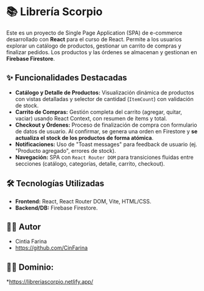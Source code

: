 # 📚 Librería Scorpio

Este es un proyecto de Single Page Application (SPA) de e-commerce desarrollado con **React** para el curso de React. Permite a los usuarios explorar un catálogo de productos, gestionar un carrito de compras y finalizar pedidos. Los productos y las órdenes se almacenan y gestionan en **Firebase Firestore**.

## ✨ Funcionalidades Destacadas

* **Catálogo y Detalle de Productos:** Visualización dinámica de productos con vistas detalladas y selector de cantidad (`ItemCount`) con validación de stock.
* **Carrito de Compras:** Gestión completa del carrito (agregar, quitar, vaciar) usando React Context, con resumen de ítems y total.
* **Checkout y Órdenes:** Proceso de finalización de compra con formulario de datos de usuario. Al confirmar, se genera una orden en Firestore y **se actualiza el stock de los productos de forma atómica**.
* **Notificaciones:** Uso de "Toast messages" para feedback de usuario (ej. "Producto agregado", errores de stock).
* **Navegación:** SPA con `React Router DOM` para transiciones fluidas entre secciones (catálogo, categorías, detalle, carrito, checkout).

## 🛠️ Tecnologías Utilizadas

* **Frontend:** React, React Router DOM, Vite, HTML/CSS.
* **Backend/DB:** Firebase Firestore.


## 👨‍💻 Autor

* Cintia Farina
* https://github.com/CinFarina

## 👨‍💻 Dominio:
*https://libreriascorpio.netlify.app/